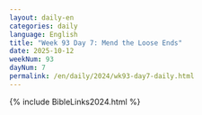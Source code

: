```yaml
---
layout: daily-en
categories: daily
language: English
title: "Week 93 Day 7: Mend the Loose Ends"
date: 2025-10-12
weekNum: 93
dayNum: 7
permalink: /en/daily/2024/wk93-day7-daily.html
---
```



{% include BibleLinks2024.html %}

